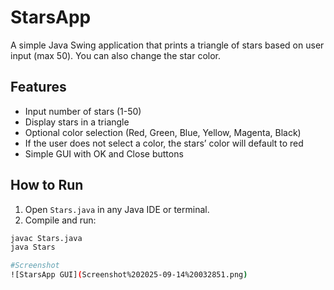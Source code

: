 # StarsApp
A simple Java Swing application that prints a triangle of stars based on user input (max 50). You can also change the star color.

## Features
- Input number of stars (1-50)
- Display stars in a triangle
- Optional color selection (Red, Green, Blue, Yellow, Magenta, Black)
- If the user does not select a color, the stars’ color will default to red
- Simple GUI with OK and Close buttons

## How to Run
1. Open `Stars.java` in any Java IDE or terminal.
2. Compile and run:

```bash
javac Stars.java
java Stars

#Screenshot
![StarsApp GUI](Screenshot%202025-09-14%20032851.png)







